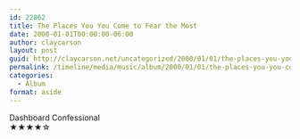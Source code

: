 ```yaml
---
id: 22862
title: The Places You You Come to Fear the Most
date: 2000-01-01T00:00:00-06:00
author: claycarson
layout: post
guid: http://claycarson.net/uncategorized/2000/01/01/the-places-you-you-come-to-fear-the-most/
permalink: /timeline/media/music/album/2000/01/01/the-places-you-you-come-to-fear-the-most/
categories:
  - Album
format: aside
---
```

<div class="media-details"></div>

<div class="media-creator">Dashboard Confessional</div>

<div class="media-rating">★★★★☆</div>